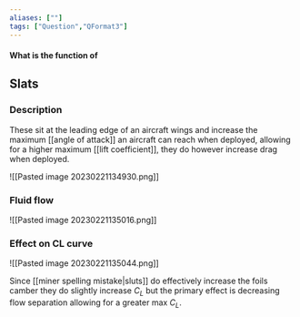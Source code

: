 ```yaml
---
aliases: [""]
tags: ["Question","QFormat3"]
---
```


#### What is the function of
## Slats
### Description
These sit at the leading edge of an aircraft wings and increase the maximum [[angle of attack]] an aircraft can reach when deployed, allowing for a higher maximum [[lift coefficient]], they do however increase drag when deployed.

![[Pasted image 20230221134930.png]]

### Fluid flow
![[Pasted image 20230221135016.png]]

### Effect on CL curve

![[Pasted image 20230221135044.png]]

Since [[miner spelling mistake|sluts]] do effectively increase the foils camber they do slightly increase $C_{L}$ but the primary effect is decreasing flow separation allowing for a greater max $C_{L}$.

